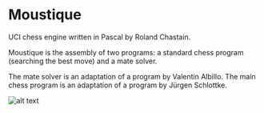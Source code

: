 # Moustique


UCI chess engine written in Pascal by Roland Chastain.

Moustique is the assembly of two programs: a standard chess program (searching the best move) and a mate solver.

The mate solver is an adaptation of a program by Valentin Albillo. The main chess program is an adaptation of a program by Jürgen Schlottke.

![alt text](https://github.com/rchastain/moustique/blob/master/Farman%20F455%20Moustique.bmp)

